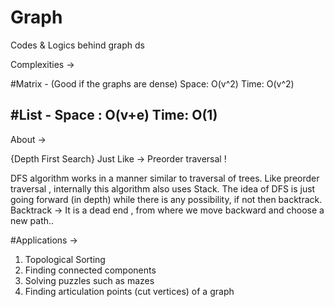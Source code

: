# Graph
Codes &amp; Logics behind graph ds

Complexities ->

#Matrix - (Good if the graphs are dense)
Space: O(v^2)
Time: O(v^2)

#List - 
Space : O(v+e)
Time: O(1)
---------------------------------

About ->

{Depth First Search}
Just Like -> Preorder traversal !

DFS algorithm works in a manner similar to traversal of trees. Like preorder traversal , internally this algorithm also uses Stack.
The idea of DFS is just going forward (in depth) while there is any possibility, if not then backtrack. 
Backtrack -> It is a dead end , from where we move backward and choose a new path..

#Applications ->
1. Topological Sorting
2. Finding connected components
3. Solving puzzles such as mazes
4. Finding articulation points (cut vertices) of a graph


